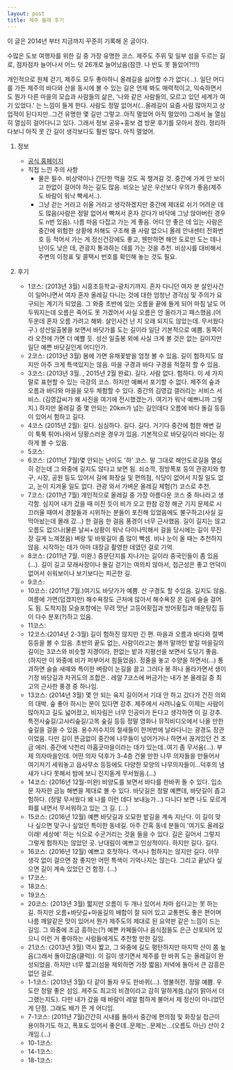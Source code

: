 ```yaml
---
layout: post
title: 제주 올레 후기
---
```


이 글은 2014년 부터 지금까지 꾸준히 기록해 온 글이다. 

수많은 도보 여행자를 위한 길 중 가장 유명한 코스. 제주도 주위 및 일부 섬을 두르는 길로, 점차점차 늘어나서 어느 덧 26개로 늘어났음(잠깐. 나 반도 못 돌았어?!!!)

개인적으로 원체 걷기, 제주도 모두 좋아하니 올레길을 싫어할 수가 없다(...). 일단 어디를 가든 제주의 바다와 산을 동시에 볼 수 있는 길은 언제 봐도 매력적이고, 익숙하면서도 뭔가 다른 마을의 모습과 사람들의 삶은, '나와 같은 사람들의, 모르고 있던 세계가 여기 있었다.' 는 느낌이 들게 한다. 사람도 정말 없어서(...올레길이 요즘 사람 많아지고 상업적이 된다지만..그건 유명한 몇 길만 그렇고..아직 멀었어 아직 멀었어) 그래서 늘 열심히 열심히 걸어다니고 있다. 그래서 정보 공유+홍보 겸 방문 후기를 모아서 정리. 정리하다보니 아직 못 간 길이 생각보다도 훨씬 많다. 아직 멀었어. 

1. 정보
	* [공식 홈페이지](http://www.jejuolle.org/)
    * 직접 느낀 주의 사항
    	* 물은 필수. 비상약이나 간단한 먹을 것도 꼭 챙겨갈 것. 중간에 가게 안 보이고 한없이 걸어야 하는 길도 많음. 비오는 날은 우산보다 우의가 좋음(제주도 바람이 워낙 빡세서..).
        * 그냥 걷는 거라고 쉬울 거라고 생각하겠지만 중간에 제대로 쉬기 어려운 데도 많음(사람은 정말 없어서 빡쳐서 혼자 걷다가 바닥에 그냥 앉아버린 경우도 n번 있음). 나름 마음 다잡고 가는 게 좋음. 어디 안 좋은 데 있는 사람은 중간에 위험한 상황에 처해도 구조해 줄 사람 없으니 올레 안내센터 전화번호 등 적어서 가는 게 정신건강에도 좋고, 웬만하면 해안 도로만 도는 데나 난이도 낮은 데, 관광지 통과하는 데를 가는 것을 추천. 비상시를 대비해서 주변의 이정표 및 콜택시 번호를 확인해 놓는 것도 필요.
        

2. 후기
	* 1코스: (2013년 3월) 시흥초등학교-광치기까지. 혼자 다니던 여자 분 살인사건이 일어나면서 여자 혼자 올레길 다니는 것에 대한 엄청난 경각심 및 주의가 요구되는 계기가 되었음. 그 와중 초반에 있는 오름을 끝에 돌게 되어 마침 날도 어두워지는데 오름은 죽어도 못 가겠어서 사실 오름은 안 올라가고 패스했음.(어두운데 혼자 오름 가려고 해봐. 살인사건 난 지 오래 되지도 않았는데. 무서웠다구.)
    	성산일출봉을 보면서 바닷가를 도는 길이라 일단 기본적으로 예쁨. 동쪽이라 오전에 가면 더 예쁠 듯. 성산 일출봉 외에 사실 크게 볼 것은 없는 길이지만 일단 예쁜 바닷길인게 어디인가.
	* 2코스: (2013년 3월) 봄에 가면 유채꽃밭을 엄청 볼 수 있음. 길이 험하지도 않지만 아주 크게 특색있지는 않음. 마을 구경과 바다 구경을 적절히 할 수 있음.
	* 3코스: (2013년 3월. , 2015년 2월 완료). 길다. 사람 없다. 험하다. 이 세 가지 말로 표현할 수 있는 극강의 코스. 하지만 예뻐서 포기할 수 없다. 제주의 숲과 오름과 바다와 마을을 모두 체험할 수 있다. 중간의 김영갑 갤러리는 서비스 서비스. (김영갑씨가 왜 사진을 여기에 전시했겠는가. 여기가 워낙 예쁘니까 그렇지.) 하지만 올레길 중 몇 안되는 20km가 넘는 길인데다 오름에 바다 돌길 등등이 있어서 험하고 길다. 
    * 4코스 (2015년 2월): 길다. 심심하다. 길다. 길다. 거기다 중간에 험한 해변 길이 툭툭 튀어나와서 당황스러운 경우가 있음. 기본적으로 바닷길이라 바다는 징하게 볼 수 있음.
    * 5코스:
    * 6코스: (2011년 7월)몇 안되는 난이도 '하' 코스. 말 그대로 해안도로길을 열심히 걷는데 그 와중에 길지도 않다고 보면 됨. 쇠소깍, 정방폭포 등의 관광지와 항구, 시장, 공원 등도 있어서 길에 화장실 및 편의점, 식당이 없어서 지칠 일도 없고, 눈이 지겨울 일도 없다. 관광 와서 가벼운 올레길 체험(?) 코스로 추천.
    * 7코스: (2011년 7월) 개인적으로 올레길 중 가장 아름다운 코스 중 하나라고 생각함. 심지어 내가 갔을 때 미친 듯이 비가 오고 한참 강정 해군 기지 문제로 시끄러울 때여서 경찰들과 시위하는 분들이 포진해 있었음에도 불구하고(사실 길 막아놨는데 몰래 갔...) 한 걸음 한 걸음 풍경이 너무 근사했음. 길이 길지는 않고 오름도 없으나(물론 날씨+상황이 워낙 다이나믹해서 걸을 당시에는 길이 무진장 길게 느껴졌음) 벼랑 및 바윗길이 좀 많이 빡셈. 비나 눈이 올 때는 추천하지 않음. 시작하는 데가 아마 대장금 촬영한 데였던 걸로 기억.
    * 8코스: (2011년 7월. 미완.) 중문단지를 지나가는 길이라 중국인들이 좀 있음(...). 길이 길고 모래사장이나 돌길 걷기는 여의치 않아서, 접근성은 좋고 언덕이 없어서 쉬워보이나 보기보다는 피곤한 길.
    * 9코스: 
    * 10코스: (2011년 7월.)여기도 바닷가가 예쁨. 산 구경도 할 수있음. 길지도 않음.  여름에 가면(덥겠지만) 해수욕장도 근처에 많아서 해수욕장 온 김에 슬슬 걸어도 됨. 도착지점 모슬포항에는 무려 맛난 고등어횟집과 방어횟집과 매운탕집 등이 다수 분포(?)하고 있음.
    * 11코스: 
    * 12코스:(2014년 2-3월) 길이 험하진 않지만 긴 편. 마을과 오름과 바다와 절벽 등등을 볼 수 있음. 초반의 끝도 없는, 사람이라고는 볼까 말까인 밭길 마을길의 길이는 3코스와 비슷할 지경이라, 한없는 밭과 지평선을 보면서 도닦기 좋음.(하지만 이 와중에 비가 퍼부어서 힘들었음). 정줄을 놓고 수양을 하면서(...) 통과하면 슬슬 새떼와 특이한 벼랑이 눈길을 끌고 그러다 봉 하나 올라가면서 생이기정 바당길과 차귀도의 조합은.. 레알 7코스에 버금가는 내가 본 올레길 중 최고의 근사한 풍경 중 하나임.
    * 13코스: (2014년 3월) 몇 안 되는 육지 길이어서 기대 안 하고 갔다가 건진 의외의 대박. 숲 좋아	하시는 분이 있다면 강추. 제주에서 사려니숲도 이제는 사람이 많아지고 길도 넓어졌고, 비자림은 너무 인공미가 돈다고 생각하면 이 길 강추. 특전사숲길/고사리숲길/고목 숲길 등등 정말 영화나 뮤직비디오에서 나올 만한 숲길을 걸을 수 있음. 용수저수지의 철새들이 한꺼번에 날라다니는 광경도 장관이었음. 다만 길이 뜬금없이 중간에 나무들이 넘어가거나 하면서 끊겨있던 건 조금 에러. 중간에 낙천리 아홉굿마을이라는 데가 있는데..여기 좀 무서움(...). 부제 의자마을인데. 어떤 의자 덕후가 3-4층 건물 만한 나무 의자들을 만들어서 여기저기 세워놓고 읍사무소 등등에도 다양한 모양의 나무의자들이...덕후의 냄새가 나다 못해서 밤에 보니 진지돋게 무서웠음.(...)
    * 14코스: (2016년 12월-미완) 비양도를 보면서 바다를 한바퀴 돌 수 있다. 입소문 자자한 금능 해변을 제대로 볼 수 있다. 바닷길은 정말 예쁜데, 바닷길이 좁고 험하다. (정말 무서웠다 왜 나를 이런 데다 보내능가...) 다니다 보면 나도 모르게 화를 내면서 무서워하고 있는 그 길. (...)
    * 15코스: (2016년 12월) 예쁜 바닷길과 오묘한 밭길을 계속 지난다. 이 길이 맞나 싶으면 맞구나 싶었던 특이한 동네길. 아주 간혹 동네 분들이 '여기도 올레길이래! 세상에' 하는 식으로 수군거리는 것을 들을 수 있다. 길은 길어서 그렇지 그렇게 험하지는 않았던 곳. 난대림이 예쁘고 인상적이다. 하지만 길다. 길다.
    * 16코스: (2016년 12월) 예쁘고 호젓하다. 역시나 험하지는 않지만 길다. 아무 생각 없이 걸으면 참 좋지만 어떤 특색이 기억나지는 않는다. 그리고 끝났다 싶으면 길이 계속 있었던 건 함정. (...)
    * 17코스: 
    * 18코스:
    * 19코스:
    * 20코스: (2013년 3월) 짧지만 오름이 두 개나 있어서 차마 쉽다고는 못 하는 길. 하지만 오름+바닷길+마을길의 배합이 잘 되어 있고 교통편도 좋은 편이며 나름 깨알같은 맛이 있어서 뭔가 제주도의 제대로 된 요약판 같은 느낌이 드는 길임. 그 와중에 조금 흥하는(?) 예쁜 카페들이나 음식점들도 은근 산포되어 있으니 이런 거 좋아하는 사람들에게도 추천할 만한 길임.
    * 21코스: (2013년 3월) 역시 짧고, 그 와중에 길도 평탄하지만 마지막 산이 쫌 높음(그래서 돌아갔음(쿨럭)).  이 길이 생기면서 제주를 한 바퀴 도는 올레길이 완성되었음. 하지만 너무 짧고(섬을 제외하면 가장 짧음) 저녁에 돌아서 큰 감흥은 없던 걸로.
    * 1-1코스: (2013년 3월) 다 같이 돌자 우도 한바퀴(...). 명불허전. 정말 예쁨. 우도란 정말 좋은 섬임. 제주도 최고의 비경이라고 감히 말하게씀.(날이 맑아서 더 그랬는지도). 다만 내가 갔을 때 바람이 레알 험하게 불어서 제 정신이 아니었던 게 단점. 그래도 배가 뜬 게 어디임.
    * 7-1코스: (2011년 7월)간간히 시내를 돌아서 중간에 편의점 및 화장실 접근이 용이하기도 하고, 폭포도 있어서 좋은데..문제는..문제는...(오름도 아닌) 산이 2개임.(...)
    * 10-1코스:
    * 14-1코스:
    * 18-1코스:

